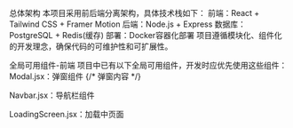 总体架构
本项目采用前后端分离架构，具体技术栈如下：
前端：React + Tailwind CSS + Framer Motion
后端：Node.js + Express
数据库：PostgreSQL + Redis(缓存)
部署：Docker容器化部署
项目遵循模块化、组件化的开发理念，确保代码的可维护性和可扩展性。

全局可用组件-前端
项目中已有以下全局可用组件，开发时应优先使用这些组件：
Modal.jsx：弹窗组件
   <Modal isOpen={isOpen} onClose={handleClose} className="w-96">
     {/* 弹窗内容 */}
   </Modal>

   Navbar.jsx：导航栏组件
      <Navbar />

   LoadingScreen.jsx：加载中页面
      <LoadingScreen />